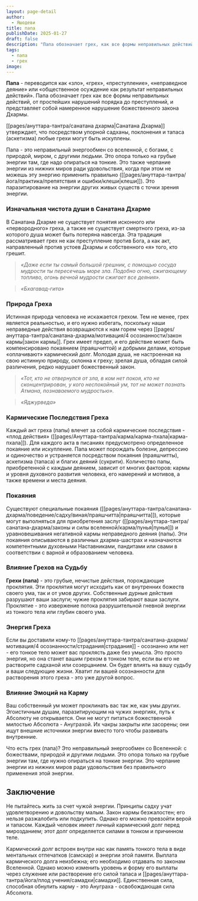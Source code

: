 ```yaml
---
layout: page-detail
author:
  - Яшодеви
title: папа
publishDate: 2025-01-27
draft: false
description: "Папа обозначает грех, как все формы неправильных действий: от простейших нарушений порядка до преступлений, и представляет собой намеренное нарушение божественного закона Дхармы."
tags:
  - папа
  - грех
image:
---
```

**Папа** - переводится как «зло», «грех», «преступление», «неправедное деяние» или «общественное осуждение как результат неправильных действий». Папа обозначает грех как все формы неправильных действий, от простейших нарушений порядка до преступлений, и представляет собой намеренное нарушение божественного закона Дхармы. 

[[pages/ануттара-тантра/санатана дхарма|Санатана Дхарма]] утверждает, что посредством упорной садханы, поклонения и тапаса (аскетизма) любые грехи могут быть искуплены.

Папа - это неправильный энергообмен со вселенной, с богами, с природой, миром, с другими людьми. Это опора только на грубые энергии там, где надо опираться на тонкие. Это также черпание энергии из нижних миров ради удовольствия, когда при этом не можешь эту энергию применить правильно ([[pages/ануттара-тантра/йога/практика/препятствия и ошибки/клеши|клеши]]). Это паразитирование на энергии других живых существ с точки зрения энергии.

### Изначальная чистота души в Санатана Дхарме

В Санатана Дхарме не существует понятия исконного или «первородного» греха, а также не существует смертного греха, из-за которого душа может быть потеряна навсегда. Эта традиция рассматривает грех не как преступление против Бога, а как акт, направленный против устоев Дхармы и собственного «я» того, кто грешит.

>*«Даже если ты самый большой грешник, с помощью сосуда мудрости ты пересечешь море зла. Подобно огню, сжигающему топливо, огонь вечной мудрости сжигает все деяния».*  

>*«Бхагавад-гита»*

### Природа Греха

Истинная природа человека не искажается грехом. Тем не менее, грех является реальностью, и его нужно избегать, поскольку наши неправедные действия возвращаются к нам горем через [[pages/ануттара-тантра/санатана-дхарма/мотивация/4 осознанности/закон кармы|закон кармы]]. Грех имеет предел, и его действие может быть компенсировано покаянием (праяшчиттой) и добрыми делами, которые «оплачивают» кармический долг. Молодая душа, не настроенная на свою истинную природу, склонна к греху; зрелая душа, обладая силой различения, редко нарушает божественный закон.

>*«Тот, кто не отвернулся от зла, в ком нет покоя, кто не сконцентрирован, у кого неспокойный ум, тот не может познать Атмана, познаваемого мудростью».*
  
>*«Яджурведа»*

### Кармические Последствия Греха

Каждый акт греха (папы) влечет за собой кармические последствия - «плод действия» ([[pages/Ануттара-тантра/карма/карма-пхала|карма-пхала]]). Для каждого акта в писаниях предусмотрено определенное покаяние или искупление. Папа может порождать болезни, депрессию и одиночество и устраняется посредством покаяния (праяшчитты), аскетизма (тапаса) и благих деяний (сукрити). Количество папы, приобретенной с каждым деянием, зависит от многих факторов: кармы и уровня духовного развития человека, его намерений и мотивов, а также времени и места деяния.

### Покаяния

Существуют специальные покаяния ([[pages/ануттара-тантра/санатана-дхарма/поведение/садху/виная/праяшчитта|праяшчитта]]), которые могут выполняться для приобретения заслуг ([[pages/ануттара-тантра/санатана-дхарма/законы и силы вселенной/карма/пунья|пунья]]) и уравновешивания негативной кармы неправедного деяния (папы). Эти покаяния описываются в различных дхарма-шастрах и назначаются компетентными духовными Наставниками, пандитами или свами в соответствии с варной и образованием человека.

### Влияние Грехов на Судьбу

**Грехи (папа)** - это грубые, нечистые действия, порождающие проклятия. Эти проклятия могут исходить как от внутренних божеств своего ума, так и от умов других. Собственные дурные действия разрушают ваши заслуги; чужие проклятия забирают ваши заслуги. Проклятие - это извержение потока разрушительной гневной энергии из тонкого тела или глубин своего ума.

### Энергия Греха

Если вы доставили кому-то [[pages/ануттара-тантра/санатана-дхарма/мотивация/4 осознанности/страдания|страдания]] - осознанно или нет - его тонкое тело может вас проклясть даже без умысла. Это просто энергия, но она станет вашим грехом в тонком теле, если вы его не растворите садханой или созерцанием. Он будет влиять на вашу судьбу и ваши следующие жизни. Хватит ли вашей осознанности для растворения этого греха - это уже другой вопрос.

### Влияние Эмоций на Карму

Ваш собственный ум может проклинать вас так же, как умы других. Эгоистичным душам, паразитирующим на чужих энергиях, путь к Абсолюту не открывается. Они не могут питаться божественной милостью Абсолюта - Ануграхой. Их чакры закрыты или засорены; они ищут внешние источники энергии вместо того чтобы развивать внутренние.

Что есть грех (папа)? Это неправильный энергообмен со Вселенной: с божествами, природой и другими людьми. Это опора только на грубые энергии там, где нужно опираться на тонкие энергии. Это черпание энергии из нижних миров ради удовольствия без правильного применения этой энергии.

## Заключение

Не пытайтесь жить за счет чужой энергии. Принципы садху учат удовлетворению и довольству малым. Закон кармы безжалостен; его нельзя разжалобить или подкупить. Однако его можно превзойти верой и тапасом. Каждый человек имеет личный кармический долг перед мирозданием; этот долг определяется силами в тонком и причинном теле.

Кармический долг встроен внутри нас как память тонкого тела в виде ментальных отпечатков (самскар) и энергии этой памяти. Выплата кармического долга неизбежна; его необходимо отдавать по законам Вселенной. Однако можно изменить уровень и форму его выплаты через служение или растворение его силой тапаса и [[pages/ануттара-тантра/йога/плод учения/самадхи|самадхи]]. Единственная сила, способная обнулить карму - это Ануграха - освобождающая сила Абсолюта.